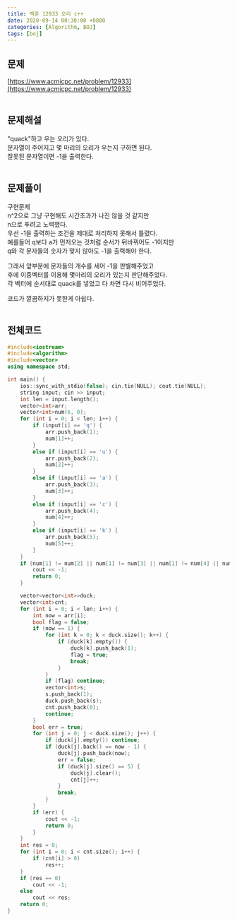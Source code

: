 ```yaml
---
title: 백준 12933 오리 c++
date: 2020-09-14 00:30:00 +0800
categories: [Algorithm, BOJ]
tags: [boj]
---
```


## 문제
[https://www.acmicpc.net/problem/12933](https://www.acmicpc.net/problem/12933)  
<br>

## 문제해설  
"quack"하고 우는 오리가 있다.  
문자열이 주어지고 몇 마리의 오리가 우는지 구하면 된다.  
잘못된 문자열이면 -1을 출력한다.  
<br>

## 문제풀이  
구현문제  
n^2으로 그냥 구현해도 시간초과가 나진 않을 것 같지만  
n으로 푸려고 노력했다.  
우선 -1을 출력하는 조건을 제대로 처리하지 못해서 틀렸다.  
예를들어 q보다 a가 먼저오는 것처럼 순서가 뒤바뀌어도 -1이지만  
q와 각 문자들의 숫자가 맞지 않아도 -1을 출력해야 한다.  

그래서 앞부분에 문자들의 개수를 세어 -1을 판별해주었고  
후에 이중벡터를 이용해 몇마리의 오리가 있는지 판단해주었다.  
각 벡터에 순서대로 quack를 넣었고 다 차면 다시 비어주었다.  

코드가 깔끔하지가 못한게 아쉽다.  
<br>


## 전체코드
```c++
#include<iostream>
#include<algorithm>
#include<vector>
using namespace std;

int main() {
	ios::sync_with_stdio(false); cin.tie(NULL); cout.tie(NULL);
	string input; cin >> input;
	int len = input.length();
	vector<int>arr;
	vector<int>num(6, 0);
	for (int i = 0; i < len; i++) {
		if (input[i] == 'q') {
			arr.push_back(1);
			num[1]++;
		}
		else if (input[i] == 'u') {
			arr.push_back(2);
			num[2]++;
		}
		else if (input[i] == 'a') {
			arr.push_back(3);
			num[3]++;
		}
		else if (input[i] == 'c') {
			arr.push_back(4);
			num[4]++;
		}
		else if (input[i] == 'k') {
			arr.push_back(5);
			num[5]++;
		}
	}
	if (num[1] != num[2] || num[1] != num[3] || num[1] != num[4] || num[1] != num[5]) {
		cout << -1;
		return 0;
	}

	vector<vector<int>>duck;
	vector<int>cnt;
	for (int i = 0; i < len; i++) {
		int now = arr[i];
		bool flag = false;
		if (now == 1) {
			for (int k = 0; k < duck.size(); k++) {
				if (duck[k].empty()) {
					duck[k].push_back(1);
					flag = true;
					break;
				}
			}
			if (flag) continue;
			vector<int>s;
			s.push_back(1);
			duck.push_back(s);
			cnt.push_back(0);
			continue;
		}
		bool err = true;
		for (int j = 0; j < duck.size(); j++) {
			if (duck[j].empty()) continue;
			if (duck[j].back() == now - 1) {
				duck[j].push_back(now);
				err = false;
				if (duck[j].size() == 5) {
					duck[j].clear();
					cnt[j]++;
				}
				break;
			}
		}
		if (err) {
			cout << -1;
			return 0;
		}
	}
	int res = 0;
	for (int i = 0; i < cnt.size(); i++) {
		if (cnt[i] > 0)
			res++;
	}
	if (res == 0)
		cout << -1;
	else
		cout << res;
	return 0;
}
```